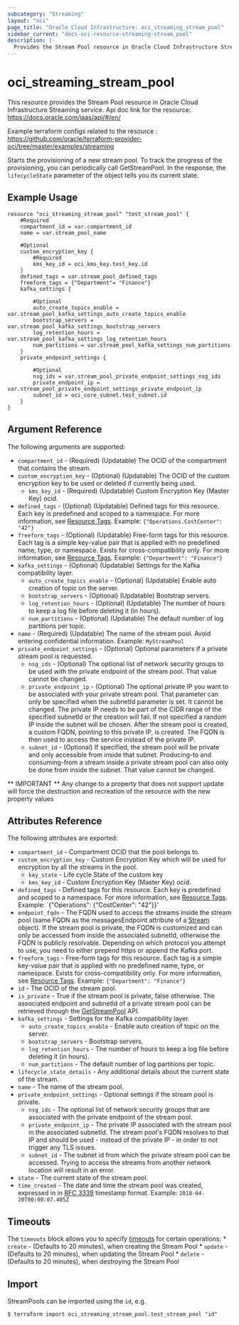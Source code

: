 ```yaml
---
subcategory: "Streaming"
layout: "oci"
page_title: "Oracle Cloud Infrastructure: oci_streaming_stream_pool"
sidebar_current: "docs-oci-resource-streaming-stream_pool"
description: |-
  Provides the Stream Pool resource in Oracle Cloud Infrastructure Streaming service
---
```


# oci_streaming_stream_pool
This resource provides the Stream Pool resource in Oracle Cloud Infrastructure Streaming service.
Api doc link for the resource: https://docs.oracle.com/iaas/api/#/en/

Example terraform configs related to the resource : https://github.com/oracle/terraform-provider-oci/tree/master/examples/streaming

Starts the provisioning of a new stream pool.
To track the progress of the provisioning, you can periodically call GetStreamPool.
In the response, the `lifecycleState` parameter of the object tells you its current state.


## Example Usage

```hcl
resource "oci_streaming_stream_pool" "test_stream_pool" {
	#Required
	compartment_id = var.compartment_id
	name = var.stream_pool_name

	#Optional
	custom_encryption_key {
		#Required
		kms_key_id = oci_kms_key.test_key.id
	}
	defined_tags = var.stream_pool_defined_tags
	freeform_tags = {"Department"= "Finance"}
	kafka_settings {

		#Optional
		auto_create_topics_enable = var.stream_pool_kafka_settings_auto_create_topics_enable
		bootstrap_servers = var.stream_pool_kafka_settings_bootstrap_servers
		log_retention_hours = var.stream_pool_kafka_settings_log_retention_hours
		num_partitions = var.stream_pool_kafka_settings_num_partitions
	}
	private_endpoint_settings {

		#Optional
		nsg_ids = var.stream_pool_private_endpoint_settings_nsg_ids
		private_endpoint_ip = var.stream_pool_private_endpoint_settings_private_endpoint_ip
		subnet_id = oci_core_subnet.test_subnet.id
	}
}
```

## Argument Reference

The following arguments are supported:

* `compartment_id` - (Required) (Updatable) The OCID of the compartment that contains the stream.
* `custom_encryption_key` - (Optional) (Updatable) The OCID of the custom encryption key to be used or deleted if currently being used.
	* `kms_key_id` - (Required) (Updatable) Custom Encryption Key (Master Key) ocid.
* `defined_tags` - (Optional) (Updatable) Defined tags for this resource. Each key is predefined and scoped to a namespace. For more information, see [Resource Tags](https://docs.cloud.oracle.com/iaas/Content/General/Concepts/resourcetags.htm).  Example: `{"Operations.CostCenter": "42"}` 
* `freeform_tags` - (Optional) (Updatable) Free-form tags for this resource. Each tag is a simple key-value pair that is applied with no predefined name, type, or namespace. Exists for cross-compatibility only. For more information, see [Resource Tags](https://docs.cloud.oracle.com/iaas/Content/General/Concepts/resourcetags.htm).  Example: `{"Department": "Finance"}` 
* `kafka_settings` - (Optional) (Updatable) Settings for the Kafka compatibility layer.
	* `auto_create_topics_enable` - (Optional) (Updatable) Enable auto creation of topic on the server.
	* `bootstrap_servers` - (Optional) (Updatable) Bootstrap servers.
	* `log_retention_hours` - (Optional) (Updatable) The number of hours to keep a log file before deleting it (in hours).
	* `num_partitions` - (Optional) (Updatable) The default number of log partitions per topic.
* `name` - (Required) (Updatable) The name of the stream pool. Avoid entering confidential information.  Example: `MyStreamPool` 
* `private_endpoint_settings` - (Optional) Optional parameters if a private stream pool is requested.
	* `nsg_ids` - (Optional) The optional list of network security groups to be used with the private endpoint of the stream pool. That value cannot be changed. 
	* `private_endpoint_ip` - (Optional) The optional private IP you want to be associated with your private stream pool. That parameter can only be specified when the subnetId parameter is set. It cannot be changed. The private IP needs to be part of the CIDR range of the specified subnetId or the creation will fail. If not specified a random IP inside the subnet will be chosen. After the stream pool is created, a custom FQDN, pointing to this private IP, is created. The FQDN is then used to access the service instead of the private IP. 
	* `subnet_id` - (Optional) If specified, the stream pool will be private and only accessible from inside that subnet. Producing-to and consuming-from a stream inside a private stream pool can also only be done from inside the subnet. That value cannot be changed. 


** IMPORTANT **
Any change to a property that does not support update will force the destruction and recreation of the resource with the new property values

## Attributes Reference

The following attributes are exported:

* `compartment_id` - Compartment OCID that the pool belongs to.
* `custom_encryption_key` - Custom Encryption Key which will be used for encryption by all the streams in the pool.
	* `key_state` - Life cycle State of the custom key
	* `kms_key_id` - Custom Encryption Key (Master Key) ocid.
* `defined_tags` - Defined tags for this resource. Each key is predefined and scoped to a namespace. For more information, see [Resource Tags](https://docs.cloud.oracle.com/iaas/Content/General/Concepts/resourcetags.htm).  Example: `{"Operations": {"CostCenter": "42"}}' 
* `endpoint_fqdn` - The FQDN used to access the streams inside the stream pool (same FQDN as the messagesEndpoint attribute of a [Stream](https://docs.cloud.oracle.com/iaas/api/#/en/streaming/20180418/Stream) object). If the stream pool is private, the FQDN is customized and can only be accessed from inside the associated subnetId, otherwise the FQDN is publicly resolvable. Depending on which protocol you attempt to use, you need to either prepend https or append the Kafka port. 
* `freeform_tags` - Free-form tags for this resource. Each tag is a simple key-value pair that is applied with no predefined name, type, or namespace. Exists for cross-compatibility only. For more information, see [Resource Tags](https://docs.cloud.oracle.com/iaas/Content/General/Concepts/resourcetags.htm).  Example: `{"Department": "Finance"}` 
* `id` - The OCID of the stream pool.
* `is_private` - True if the stream pool is private, false otherwise. The associated endpoint and subnetId of a private stream pool can be retrieved through the [GetStreamPool](https://docs.cloud.oracle.com/iaas/api/#/en/streaming/20180418/StreamPool/GetStreamPool) API. 
* `kafka_settings` - Settings for the Kafka compatibility layer.
	* `auto_create_topics_enable` - Enable auto creation of topic on the server.
	* `bootstrap_servers` - Bootstrap servers.
	* `log_retention_hours` - The number of hours to keep a log file before deleting it (in hours).
	* `num_partitions` - The default number of log partitions per topic.
* `lifecycle_state_details` - Any additional details about the current state of the stream.
* `name` - The name of the stream pool.
* `private_endpoint_settings` - Optional settings if the stream pool is private.
	* `nsg_ids` - The optional list of network security groups that are associated with the private endpoint of the stream pool.
	* `private_endpoint_ip` - The private IP associated with the stream pool in the associated subnetId. The stream pool's FQDN resolves to that IP and should be used - instead of the private IP - in order to not trigger any TLS issues. 
	* `subnet_id` - The subnet id from which the private stream pool can be accessed. Trying to access the streams from another network location will result in an error. 
* `state` - The current state of the stream pool.
* `time_created` - The date and time the stream pool was created, expressed in in [RFC 3339](https://tools.ietf.org/rfc/rfc3339) timestamp format.  Example: `2018-04-20T00:00:07.405Z` 

## Timeouts

The `timeouts` block allows you to specify [timeouts](https://registry.terraform.io/providers/oracle/oci/latest/docs/guides/changing_timeouts) for certain operations:
	* `create` - (Defaults to 20 minutes), when creating the Stream Pool
	* `update` - (Defaults to 20 minutes), when updating the Stream Pool
	* `delete` - (Defaults to 20 minutes), when destroying the Stream Pool


## Import

StreamPools can be imported using the `id`, e.g.

```
$ terraform import oci_streaming_stream_pool.test_stream_pool "id"
```

